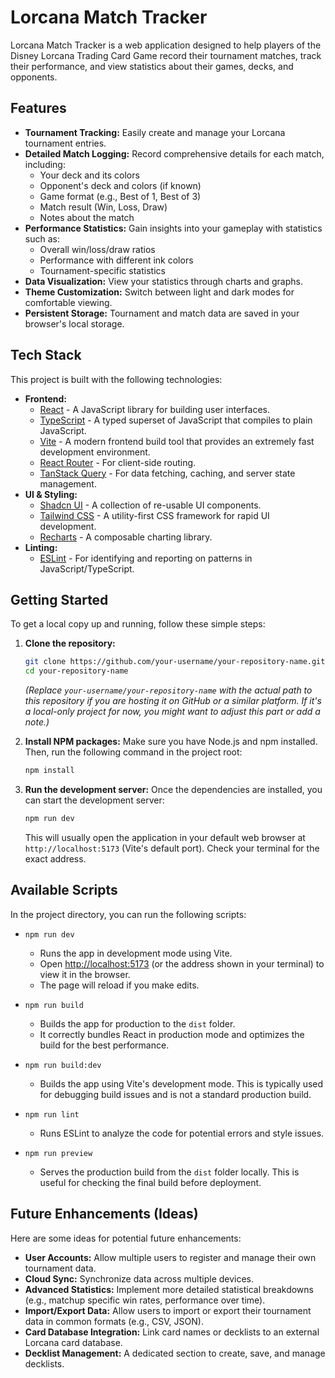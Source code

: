 # Lorcana Match Tracker

Lorcana Match Tracker is a web application designed to help players of the Disney Lorcana Trading Card Game record their tournament matches, track their performance, and view statistics about their games, decks, and opponents.

## Features

*   **Tournament Tracking:** Easily create and manage your Lorcana tournament entries.
*   **Detailed Match Logging:** Record comprehensive details for each match, including:
    *   Your deck and its colors
    *   Opponent's deck and colors (if known)
    *   Game format (e.g., Best of 1, Best of 3)
    *   Match result (Win, Loss, Draw)
    *   Notes about the match
*   **Performance Statistics:** Gain insights into your gameplay with statistics such as:
    *   Overall win/loss/draw ratios
    *   Performance with different ink colors
    *   Tournament-specific statistics
*   **Data Visualization:** View your statistics through charts and graphs.
*   **Theme Customization:** Switch between light and dark modes for comfortable viewing.
*   **Persistent Storage:** Tournament and match data are saved in your browser's local storage.

## Tech Stack

This project is built with the following technologies:

*   **Frontend:**
    *   [React](https://react.dev/) - A JavaScript library for building user interfaces.
    *   [TypeScript](https://www.typescriptlang.org/) - A typed superset of JavaScript that compiles to plain JavaScript.
    *   [Vite](https://vitejs.dev/) - A modern frontend build tool that provides an extremely fast development environment.
    *   [React Router](https://reactrouter.com/) - For client-side routing.
    *   [TanStack Query](https://tanstack.com/query/latest) - For data fetching, caching, and server state management.
*   **UI & Styling:**
    *   [Shadcn UI](https://ui.shadcn.com/) - A collection of re-usable UI components.
    *   [Tailwind CSS](https://tailwindcss.com/) - A utility-first CSS framework for rapid UI development.
    *   [Recharts](https://recharts.org/) - A composable charting library.
*   **Linting:**
    *   [ESLint](https://eslint.org/) - For identifying and reporting on patterns in JavaScript/TypeScript.

## Getting Started

To get a local copy up and running, follow these simple steps:

1.  **Clone the repository:**
    ```bash
    git clone https://github.com/your-username/your-repository-name.git
    cd your-repository-name
    ```
    *(Replace `your-username/your-repository-name` with the actual path to this repository if you are hosting it on GitHub or a similar platform. If it's a local-only project for now, you might want to adjust this part or add a note.)*

2.  **Install NPM packages:**
    Make sure you have Node.js and npm installed. Then, run the following command in the project root:
    ```bash
    npm install
    ```

3.  **Run the development server:**
    Once the dependencies are installed, you can start the development server:
    ```bash
    npm run dev
    ```
    This will usually open the application in your default web browser at `http://localhost:5173` (Vite's default port). Check your terminal for the exact address.

## Available Scripts

In the project directory, you can run the following scripts:

*   `npm run dev`
    *   Runs the app in development mode using Vite.
    *   Open [http://localhost:5173](http://localhost:5173) (or the address shown in your terminal) to view it in the browser.
    *   The page will reload if you make edits.

*   `npm run build`
    *   Builds the app for production to the `dist` folder.
    *   It correctly bundles React in production mode and optimizes the build for the best performance.

*   `npm run build:dev`
    *   Builds the app using Vite's development mode. This is typically used for debugging build issues and is not a standard production build.

*   `npm run lint`
    *   Runs ESLint to analyze the code for potential errors and style issues.

*   `npm run preview`
    *   Serves the production build from the `dist` folder locally. This is useful for checking the final build before deployment.

## Future Enhancements (Ideas)

Here are some ideas for potential future enhancements:

*   **User Accounts:** Allow multiple users to register and manage their own tournament data.
*   **Cloud Sync:** Synchronize data across multiple devices.
*   **Advanced Statistics:** Implement more detailed statistical breakdowns (e.g., matchup specific win rates, performance over time).
*   **Import/Export Data:** Allow users to import or export their tournament data in common formats (e.g., CSV, JSON).
*   **Card Database Integration:** Link card names or decklists to an external Lorcana card database.
*   **Decklist Management:** A dedicated section to create, save, and manage decklists.
